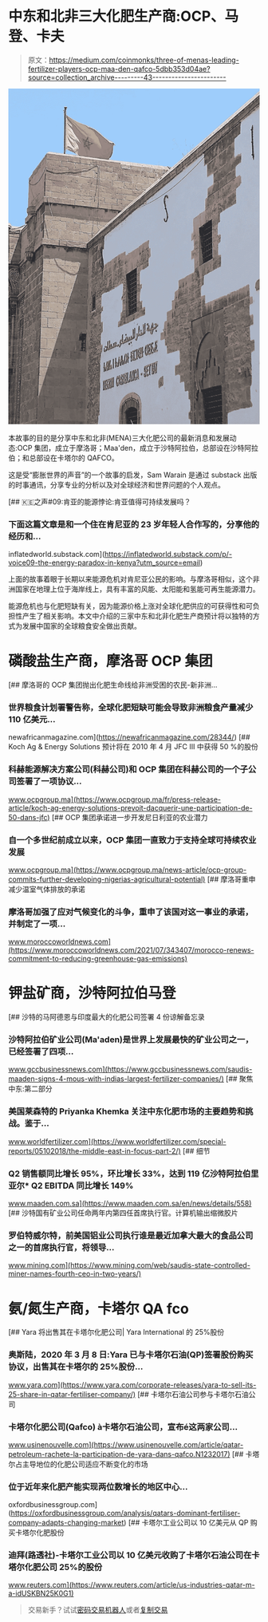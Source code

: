 # 中东和北非三大化肥生产商:OCP、马登、卡夫

> 原文：<https://medium.com/coinmonks/three-of-menas-leading-fertilizer-players-ocp-maa-den-qafco-5dbb353d04ae?source=collection_archive---------43----------------------->

![](img/d65440a3df6e5427aadb2a37903a0a80.png)

本故事的目的是分享中东和北非(MENA)三大化肥公司的最新消息和发展动态:OCP 集团，成立于摩洛哥；Maa'den，成立于沙特阿拉伯，总部设在沙特阿拉伯；和总部设在卡塔尔的 QAFCO。

这是受“膨胀世界的声音”的一个故事的启发，Sam Warain 是通过 substack 出版的时事通讯，分享专业的分析以及对全球经济和世界问题的个人观点。

[](https://inflatedworld.substack.com/p/-voice09-the-energy-paradox-in-kenya?utm_source=email) [## 🇰🇪之声#09:肯亚的能源悖论:肯亚值得可持续发展吗？

### 下面这篇文章是和一个住在肯尼亚的 23 岁年轻人合作写的，分享他的经历和…

inflatedworld.substack.com](https://inflatedworld.substack.com/p/-voice09-the-energy-paradox-in-kenya?utm_source=email) 

上面的故事着眼于长期以来能源危机对肯尼亚公民的影响。与摩洛哥相似，这个非洲国家在地理上位于海岸线上，具有丰富的风能、太阳能和氢能可再生能源潜力。

能源危机也与化肥短缺有关，因为能源价格上涨对全球化肥供应的可获得性和可负担性产生了相关影响。本文中介绍的三家中东和北非化肥生产商预计将以独特的方式为发展中国家的全球粮食安全做出贡献。

# **磷酸盐生产商，摩洛哥 OCP 集团**

[](https://newafricanmagazine.com/28344/) [## 摩洛哥的 OCP 集团抛出化肥生命线给非洲受困的农民-新非洲…

### 世界粮食计划署警告称，全球化肥短缺可能会导致非洲粮食产量减少 110 亿美元…

newafricanmagazine.com](https://newafricanmagazine.com/28344/)  [## Koch Ag & Energy Solutions 预计将在 2010 年 4 月 JFC III 中获得 50 %的股份

### 科赫能源解决方案公司(科赫公司)和 OCP 集团在科赫公司的一个子公司签署了一项协议…

www.ocpgroup.ma](https://www.ocpgroup.ma/fr/press-release-article/koch-ag-energy-solutions-prevoit-dacquerir-une-participation-de-50-dans-jfc) [](https://www.ocpgroup.ma/news-article/ocp-group-commits-further-developing-nigerias-agricultural-potential) [## OCP 集团承诺进一步开发尼日利亚的农业潜力

### 自一个多世纪前成立以来，OCP 集团一直致力于支持全球可持续农业发展

www.ocpgroup.ma](https://www.ocpgroup.ma/news-article/ocp-group-commits-further-developing-nigerias-agricultural-potential) [](https://www.moroccoworldnews.com/2021/07/343407/morocco-renews-commitment-to-reducing-greenhouse-gas-emissions) [## 摩洛哥重申减少温室气体排放的承诺

### 摩洛哥加强了应对气候变化的斗争，重申了该国对这一事业的承诺，并制定了一项…

www.moroccoworldnews.com](https://www.moroccoworldnews.com/2021/07/343407/morocco-renews-commitment-to-reducing-greenhouse-gas-emissions) 

# **钾盐矿商，沙特阿拉伯马登**

[](https://www.gccbusinessnews.com/saudis-maaden-signs-4-mous-with-indias-largest-fertilizer-companies/) [## 沙特的马阿德恩与印度最大的化肥公司签署 4 份谅解备忘录

### 沙特阿拉伯矿业公司(Ma'aden)是世界上发展最快的矿业公司之一，已经签署了四项…

www.gccbusinessnews.com](https://www.gccbusinessnews.com/saudis-maaden-signs-4-mous-with-indias-largest-fertilizer-companies/) [](https://www.worldfertilizer.com/special-reports/05102018/the-middle-east-in-focus-part-2/) [## 聚焦中东:第二部分

### 美国莱森特的 Priyanka Khemka 关注中东化肥市场的主要趋势和挑战。鉴于…

www.worldfertilizer.com](https://www.worldfertilizer.com/special-reports/05102018/the-middle-east-in-focus-part-2/) [](https://www.maaden.com.sa/en/news/details/558) [## 细节

### Q2 销售额同比增长 95%，环比增长 33%，达到 119 亿沙特阿拉伯里亚尔* Q2 EBITDA 同比增长 149%

www.maaden.com.sa](https://www.maaden.com.sa/en/news/details/558) [](https://www.mining.com/web/saudis-state-controlled-miner-names-fourth-ceo-in-two-years/) [## 沙特国有矿业公司任命两年内第四任首席执行官。计算机输出缩微胶片

### 罗伯特威尔特，前美国铝业公司执行谁是最近加拿大最大的食品公司之一的首席执行官，将领导…

www.mining.com](https://www.mining.com/web/saudis-state-controlled-miner-names-fourth-ceo-in-two-years/) 

# **氨/氮生产商，卡塔尔 QA fco**

[](https://www.yara.com/corporate-releases/yara-to-sell-its-25-share-in-qatar-fertiliser-company/) [## Yara 将出售其在卡塔尔化肥公司| Yara International 的 25%股份

### 奥斯陆，2020 年 3 月 8 日:Yara 已与卡塔尔石油(QP)签署股份购买协议，出售其在卡塔尔的 25%股份…

www.yara.com](https://www.yara.com/corporate-releases/yara-to-sell-its-25-share-in-qatar-fertiliser-company/) [](https://www.usinenouvelle.com/article/qatar-petroleum-rachete-la-participation-de-yara-dans-qafco.N1232017) [## 卡塔尔石油公司参与卡塔尔石油公司

### 卡塔尔化肥公司(Qafco) à卡塔尔石油公司，宣布é这两家公司…

www.usinenouvelle.com](https://www.usinenouvelle.com/article/qatar-petroleum-rachete-la-participation-de-yara-dans-qafco.N1232017) [](https://oxfordbusinessgroup.com/analysis/qatars-dominant-fertiliser-company-adapts-changing-market) [## 卡塔尔占主导地位的化肥公司适应不断变化的市场

### 位于近年来化肥产能实现两位数增长的地区中心…

oxfordbusinessgroup.com](https://oxfordbusinessgroup.com/analysis/qatars-dominant-fertiliser-company-adapts-changing-market) [](https://www.reuters.com/article/us-industries-qatar-m-a-idUSKBN25K0G1) [## 卡塔尔工业公司以 10 亿美元从 QP 购买卡塔尔化肥股份

### 迪拜(路透社)-卡塔尔工业公司以 10 亿美元收购了卡塔尔石油公司在卡塔尔化肥公司 25%的股份

www.reuters.com](https://www.reuters.com/article/us-industries-qatar-m-a-idUSKBN25K0G1) 

> 交易新手？试试[密码交易机器人](/coinmonks/crypto-trading-bot-c2ffce8acb2a)或者[复制交易](/coinmonks/top-10-crypto-copy-trading-platforms-for-beginners-d0c37c7d698c)